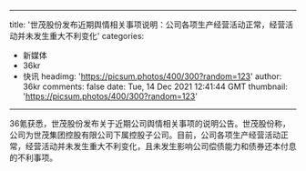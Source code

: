 
---
title: '世茂股份发布近期舆情相关事项说明：公司各项生产经营活动正常，经营活动并未发生重大不利变化'
categories: 
 - 新媒体
 - 36kr
 - 快讯
headimg: 'https://picsum.photos/400/300?random=123'
author: 36kr
comments: false
date: Tue, 14 Dec 2021 12:41:44 GMT
thumbnail: 'https://picsum.photos/400/300?random=123'
---

<div>   
36氪获悉，世茂股份发布关于近期公司舆情相关事项的说明公告。世茂股份称，公司为世茂集团控股有限公司下属控股子公司。目前，公司各项生产经营活动正常，经营活动并未发生重大不利变化，且未发生影响公司偿债能力和债券还本付息的不利事项。  
</div>
            
